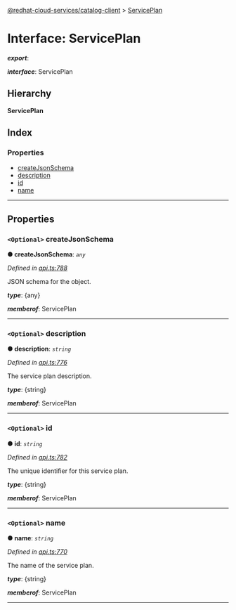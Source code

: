 [@redhat-cloud-services/catalog-client](../README.md) > [ServicePlan](../interfaces/serviceplan.md)

# Interface: ServicePlan

*__export__*: 

*__interface__*: ServicePlan

## Hierarchy

**ServicePlan**

## Index

### Properties

* [createJsonSchema](serviceplan.md#createjsonschema)
* [description](serviceplan.md#description)
* [id](serviceplan.md#id)
* [name](serviceplan.md#name)

---

## Properties

<a id="createjsonschema"></a>

### `<Optional>` createJsonSchema

**● createJsonSchema**: *`any`*

*Defined in [api.ts:788](https://github.com/RedHatInsights/javascript-clients/blob/master/packages/catalog/api.ts#L788)*

JSON schema for the object.

*__type__*: {any}

*__memberof__*: ServicePlan

___
<a id="description"></a>

### `<Optional>` description

**● description**: *`string`*

*Defined in [api.ts:776](https://github.com/RedHatInsights/javascript-clients/blob/master/packages/catalog/api.ts#L776)*

The service plan description.

*__type__*: {string}

*__memberof__*: ServicePlan

___
<a id="id"></a>

### `<Optional>` id

**● id**: *`string`*

*Defined in [api.ts:782](https://github.com/RedHatInsights/javascript-clients/blob/master/packages/catalog/api.ts#L782)*

The unique identifier for this service plan.

*__type__*: {string}

*__memberof__*: ServicePlan

___
<a id="name"></a>

### `<Optional>` name

**● name**: *`string`*

*Defined in [api.ts:770](https://github.com/RedHatInsights/javascript-clients/blob/master/packages/catalog/api.ts#L770)*

The name of the service plan.

*__type__*: {string}

*__memberof__*: ServicePlan

___

